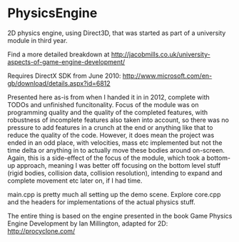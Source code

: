 PhysicsEngine
=============

2D physics engine, using Direct3D, that was started as part of a university module in third year.

Find a more detailed breakdown at http://jacobmills.co.uk/university-aspects-of-game-engine-development/

Requires DirectX SDK from June 2010: http://www.microsoft.com/en-gb/download/details.aspx?id=6812

Presented here as-is from when I handed it in in 2012, complete with TODOs and unfinished funcitonality. Focus of the module was on programming quality and the quality of the completed features, with robustness of incomplete features also taken into account, so there was no pressure to add features in a crunch at the end or anything like that to reduce the quality of the code. However, it does mean the project was ended in an odd place, with velocities, mass etc implemented but not the time delta or anything in to actually move these bodies around on-screen. Again, this is a side-effect of the focus of the module, which took a bottom-up approach, meaning I was better off focusing on the bottom level stuff (rigid bodies, collision data, collision resolution), intending to expand and complete movement etc later on, if I had time. 

main.cpp is pretty much all setting up the demo scene. Explore core.cpp and the headers for implementations of the actual physics stuff.

The entire thing is based on the engine presented in the book Game Physics Engine Development by Ian Millington, adapted for 2D: http://procyclone.com/
